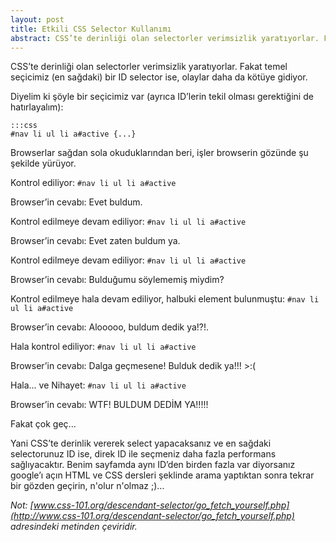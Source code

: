 ```yaml
---
layout: post
title: Etkili CSS Selector Kullanımı
abstract: CSS’te derinliği olan selectorler verimsizlik yaratıyorlar. Fakat temel seçicimiz (en sağdaki) bir ID selector ise, olaylar daha da kötüye gidiyor.
---
```


CSS’te derinliği olan selectorler verimsizlik yaratıyorlar. Fakat temel seçicimiz (en sağdaki) bir ID selector ise, olaylar daha da kötüye gidiyor.

Diyelim ki şöyle bir seçicimiz var (ayrıca ID’lerin tekil olması gerektiğini de hatırlayalım):

    :::css
    #nav li ul li a#active {...}

Browserlar sağdan sola okuduklarından beri, işler browserin gözünde şu şekilde yürüyor.

Kontrol ediliyor: `#nav li ul li a#active`

Browser’in cevabı: Evet buldum.

Kontrol edilmeye devam ediliyor: `#nav li ul li a#active`

Browser’in cevabı: Evet zaten buldum ya.

Kontrol edilmeye devam ediliyor: `#nav li ul li a#active`

Browser’in cevabı: Bulduğumu söylememiş miydim?

Kontrol edilmeye hala devam ediliyor, halbuki element bulunmuştu: `#nav li ul li a#active`

Browser’in cevabı: Alooooo, buldum dedik ya!?!.

Hala kontrol ediliyor: `#nav li ul li a#active`

Browser’in cevabı: Dalga geçmesene! Bulduk dedik ya!!! >:(

Hala... ve Nihayet: `#nav li ul li a#active`

Browser’in cevabı: WTF! BULDUM DEDİM YA!!!!!

Fakat çok geç...

Yani CSS’te derinlik vererek select yapacaksanız ve en sağdaki selectorunuz ID ise, direk ID
ile seçmeniz daha fazla performans sağlıyacaktır. Benim sayfamda aynı ID’den birden fazla var
diyorsanız google’ı açın HTML ve CSS dersleri şeklinde arama yaptıktan sonra tekrar bir gözden geçirin, n'olur n'olmaz ;)…

_Not: [www.css-101.org/descendant-selector/go_fetch_yourself.php](http://www.css-101.org/descendant-selector/go_fetch_yourself.php) adresindeki metinden çeviridir._
